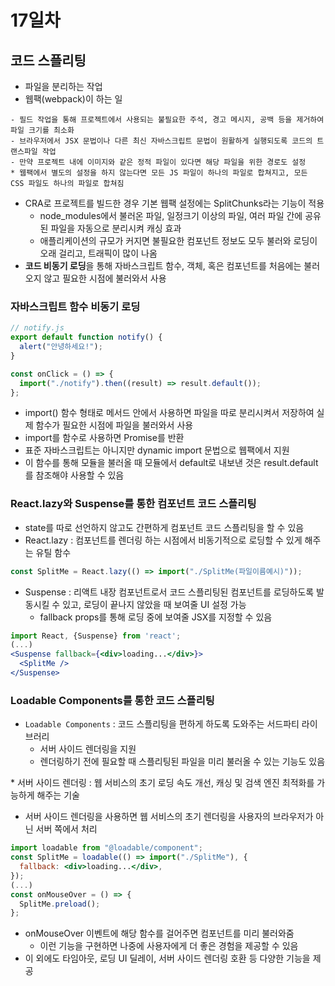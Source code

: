 # 17일차

## 코드 스플리팅

- 파일을 분리하는 작업
- 웹팩(webpack)이 하는 일

```
- 필드 작업을 통해 프로젝트에서 사용되는 불필요한 주석, 경고 메시지, 공백 등을 제거하여 파일 크기를 최소화
- 브라우저에서 JSX 문법이나 다른 최신 자바스크립트 문법이 원활하게 실행되도록 코드의 트랜스파일 작업
- 만약 프로젝트 내에 이미지와 같은 정적 파일이 있다면 해당 파일을 위한 경로도 설정
* 웹팩에서 별도의 설정을 하지 않는다면 모든 JS 파일이 하나의 파일로 합쳐지고, 모든 CSS 파일도 하나의 파일로 합쳐짐
```

- CRA로 프로젝트를 빌드한 경우 기본 웹팩 설정에는 SplitChunks라는 기능이 적용
  - node_modules에서 불러온 파일, 일정크기 이상의 파일, 여러 파일 간에 공유된 파일을 자동으로 분리시켜 캐싱 효과
  - 애플리케이션의 규모가 커지면 불필요한 컴포넌트 정보도 모두 불러와 로딩이 오래 걸리고, 트래픽이 많이 나옴
- **코드 비동기 로딩**을 통해 자바스크립트 함수, 객체, 혹은 컴포넌트를 처음에는 불러오지 않고 필요한 시점에 불러와서 사용

### 자바스크립트 함수 비동기 로딩

```jsx
// notify.js
export default function notify() {
  alert("안녕하세요!");
}
```

```jsx
const onClick = () => {
  import("./notify").then((result) => result.default());
};
```

- import() 함수 형태로 메서드 안에서 사용하면 파일을 따로 분리시켜서 저장하여 실제 함수가 필요한 시점에 파일을 불러와서 사용
- import를 함수로 사용하면 Promise를 반환
- 표준 자바스크립트는 아니지만 dynamic import 문법으로 웹팩에서 지원
- 이 함수를 통해 모듈을 불러올 때 모듈에서 default로 내보낸 것은 result.default를 참조해야 사용할 수 있음

### React.lazy와 Suspense를 통한 컴포넌트 코드 스플리팅

- state를 따로 선언하지 않고도 간편하게 컴포넌트 코드 스플리팅을 할 수 있음
- React.lazy : 컴포넌트를 렌더링 하는 시점에서 비동기적으로 로딩할 수 있게 해주는 유틸 함수

```jsx
const SplitMe = React.lazy(() => import("./SplitMe(파일이름예시)"));
```

- Suspense : 리액트 내장 컴포넌트로서 코드 스플리팅된 컴포넌트를 로딩하도록 발동시킬 수 있고, 로딩이 끝나지 않았을 때 보여줄 UI 설정 가능
  - fallback props를 통해 로딩 중에 보여줄 JSX를 지정할 수 있음

```jsx
import React, {Suspense} from 'react';
(...)
<Suspense fallback={<div>loading...</div>}>
  <SplitMe />
</Suspense>
```

### Loadable Components를 통한 코드 스플리팅

- `Loadable Components` : 코드 스플리팅을 편하게 하도록 도와주는 서드파티 라이브러리
  - 서버 사이드 렌더링을 지원
  - 렌더링하기 전에 필요할 때 스플리팅된 파일을 미리 불러올 수 있는 기능도 있음

\* 서버 사이드 렌더링 : 웹 서비스의 초기 로딩 속도 개선, 캐싱 및 검색 엔진 최적화를 가능하게 해주는 기술

- 서버 사이드 렌더링을 사용하면 웹 서비스의 초기 렌더링을 사용자의 브라우저가 아닌 서버 쪽에서 처리

```jsx
import loadable from "@loadable/component";
const SplitMe = loadable(() => import("./SplitMe"), {
  fallback: <div>loading...</div>,
});
(...)
const onMouseOver = () => {
  SplitMe.preload();
};
```

- onMouseOver 이벤트에 해당 함수를 걸어주면 컴포넌트를 미리 불러와줌
  - 이런 기능을 구현하면 나중에 사용자에게 더 좋은 경험을 제공할 수 있음
- 이 외에도 타임아웃, 로딩 UI 딜레이, 서버 사이드 렌더링 호환 등 다양한 기능을 제공
